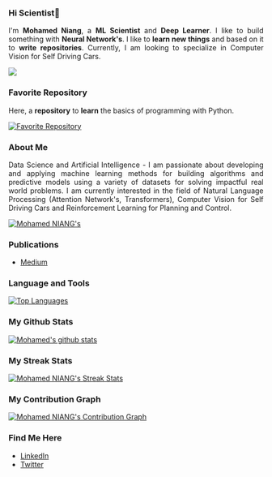 ### Hi Scientist👋

<p align='justify'> I'm <b>Mohamed Niang</b>, a <b>ML Scientist</b> and <b>Deep Learner</b>. I like to build something with <b>Neural Network's</b>. I like to <b>learn new things</b> and based on it to <b>write repositories</b>. Currently, I am looking to specialize in Computer Vision for Self Driving Cars.</p>

<a href="https://github.com/antonkomarev/github-profile-views-counter">
    <img src="https://komarev.com/ghpvc/?username=Niangmohamed">
</a>

### Favorite Repository

Here, a **repository** to **learn** the basics of programming with Python.

[![Favorite Repository](https://github-readme-stats.vercel.app/api/pin/?username=Niangmohamed&repo=The-Fundamentals-of-Python)](https://github.com/Niangmohamed/The-Fundamentals-of-Python)

### About Me

<p align="justify"> Data Science and Artificial Intelligence - I am passionate about developing and applying machine learning methods for building algorithms and predictive models using a variety of datasets for solving impactful real world problems. I am currently interested in the field of Natural Language Processing (Attention Network's, Transformers), Computer Vision for Self Driving Cars and Reinforcement Learning for Planning and Control.</p>

[![Mohamed NIANG's](https://github-profile-summary-cards.vercel.app/api/cards/profile-details?username=Niangmohamed&theme=vue)](https://github-profile-summary-cards.vercel.app/api/cards/profile-details?username=Niangmohamed&theme=vue)

### Publications

- [Medium](https://niango777.medium.com/) 

### Language and Tools

[![Top Languages](https://github-readme-stats.vercel.app/api/top-langs/?username=Niangmohamed&langs_count=10)](https://github-readme-stats.vercel.app/api/top-langs/?username=Niangmohamed&langs_count=10)

### My Github Stats

[![Mohamed's github stats](https://github-readme-stats.vercel.app/api?username=Niangmohamed&count_private=true&show_icons=true&theme=vue)](https://github-readme-stats.vercel.app/api?username=Niangmohamed&count_private=true&show_icons=true&theme=vue)

### My Streak Stats

[![Mohamed NIANG's Streak Stats](https://github-readme-streak-stats.herokuapp.com/?user=Niangmohamed)](https://github-readme-streak-stats.herokuapp.com/?user=Niangmohamed)

### My Contribution Graph

[![Mohamed NIANG's Contribution Graph](https://activity-graph.herokuapp.com/graph?username=Niangmohamed&theme=minimal)](https://activity-graph.herokuapp.com/graph?username=Niangmohamed&theme=minimal)

### Find Me Here
- [LinkedIn](https://www.linkedin.com/in/mohamed-niang-45a698133/)
- [Twitter](https://twitter.com/Moha__niang) 

<!--
**Niangmohamed/Niangmohamed** is a ✨ _special_ ✨ repository because its `README.md` (this file) appears on your GitHub profile.

Here are some ideas to get you started:

- 🔭 I’m currently working on ...
- 🌱 I’m currently learning ...
- 👯 I’m looking to collaborate on ...
- 🤔 I’m looking for help with ...
- 💬 Ask me about ...
- 📫 How to reach me: ...
- 😄 Pronouns: ...
- ⚡ Fun fact: ...
-->
